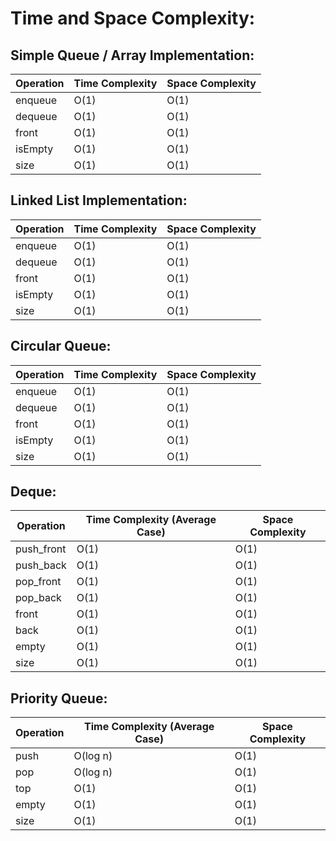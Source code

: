 # Time and Space Complexity:

## Simple Queue / Array Implementation:
| Operation   | Time Complexity | Space Complexity |
|-------------|----------------|------------------|
| enqueue     | O(1)           | O(1)             |
| dequeue     | O(1)           | O(1)             |
| front       | O(1)           | O(1)             |
| isEmpty     | O(1)           | O(1)             |
| size        | O(1)           | O(1)             |

## Linked List Implementation:
| Operation   | Time Complexity | Space Complexity |
|-------------|----------------|------------------|
| enqueue     | O(1)           | O(1)             |
| dequeue     | O(1)           | O(1)             |
| front       | O(1)           | O(1)             |
| isEmpty     | O(1)           | O(1)             |
| size        | O(1)           | O(1)             |

## Circular Queue:
| Operation   | Time Complexity | Space Complexity |
|-------------|----------------|------------------|
| enqueue     | O(1)           | O(1)             |
| dequeue     | O(1)           | O(1)             |
| front       | O(1)           | O(1)             |
| isEmpty     | O(1)           | O(1)             |
| size        | O(1)           | O(1)             |

## Deque:
| Operation   | Time Complexity (Average Case) | Space Complexity |
|-------------|--------------------------------|------------------|
| push_front  | O(1)                           | O(1)             |
| push_back   | O(1)                           | O(1)             |
| pop_front   | O(1)                           | O(1)             |
| pop_back    | O(1)                           | O(1)             |
| front       | O(1)                           | O(1)             |
| back        | O(1)                           | O(1)             |
| empty       | O(1)                           | O(1)             |
| size        | O(1)                           | O(1)             |

## Priority Queue:
| Operation   | Time Complexity (Average Case) | Space Complexity |
|-------------|--------------------------------|------------------|
| push        | O(log n)                      | O(1)             |
| pop         | O(log n)                      | O(1)             |
| top         | O(1)                           | O(1)             |
| empty       | O(1)                           | O(1)             |
| size        | O(1)                           | O(1)             |
